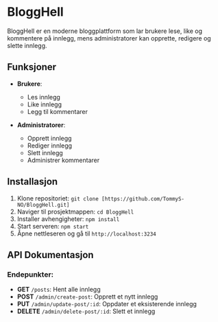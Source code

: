 # BloggHell

BloggHell er en moderne bloggplattform som lar brukere lese, like og kommentere på innlegg, mens administratorer kan opprette, redigere og slette innlegg.

## Funksjoner

- **Brukere**:

  - Les innlegg
  - Like innlegg
  - Legg til kommentarer

- **Administratorer**:
  - Opprett innlegg
  - Rediger innlegg
  - Slett innlegg
  - Administrer kommentarer

## Installasjon

1. Klone repositoriet: `git clone [https://github.com/TommyS-NO/BloggHell.git]`
2. Naviger til prosjektmappen: `cd BloggHell`
3. Installer avhengigheter: `npm install`
4. Start serveren: `npm start`
5. Åpne nettleseren og gå til `http://localhost:3234`

## API Dokumentasjon

### Endepunkter:

- **GET** `/posts`: Hent alle innlegg
- **POST** `/admin/create-post`: Opprett et nytt innlegg
- **PUT** `/admin/update-post/:id`: Oppdater et eksisterende innlegg
- **DELETE** `/admin/delete-post/:id`: Slett et innlegg
